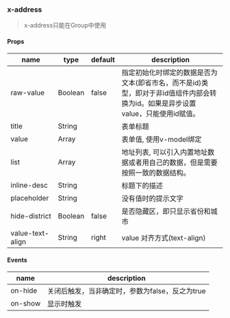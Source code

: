 ### x-address

> x-address只能在Group中使用

#### Props

|name|type|default|description|
|----|----|-------|-----------|
|raw-value|Boolean|false|指定初始化时绑定的数据是否为文本(即省市名，而不是id)类型，即对于非id值组件内部会转换为id。如果是异步设置value，只能使用id赋值。|
|title|String||表单标题|
|value|Array||表单值, 使用v-model绑定|
|list|Array||地址列表, 可以引入内置地址数据或者用自己的数据，但是需要按照一致的数据结构。|
|inline-desc|String||标题下的描述|
|placeholder|String||没有值时的提示文字|
|hide-district|Boolean|false|是否隐藏区，即只显示省份和城市|
|value-text-align|String|right|value 对齐方式(text-align)|

#### Events

|name|description|
|----|-----------|
|on-hide|关闭后触发，当非确定时，参数为false，反之为true|
|on-show|显示时触发|
